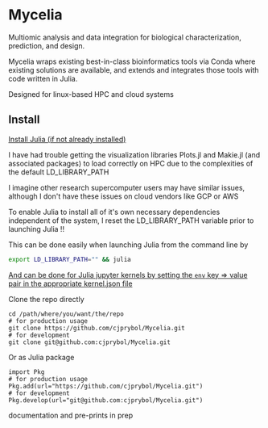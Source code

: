 # Mycelia

Multiomic analysis and data integration for biological characterization, prediction, and  design.

Mycelia wraps existing best-in-class bioinformatics tools via Conda where existing solutions are available, and extends and integrates those tools with code written in Julia.

Designed for linux-based HPC and cloud systems

## Install

[Install Julia (if not already installed)](https://github.com/JuliaLang/juliaup)

I have had trouble getting the visualization libraries Plots.jl and Makie.jl (and associated packages) to load correctly on HPC due to the complexities of the default LD_LIBRARY_PATH

I imagine other research supercomputer users may have similar issues, although I don't have these issues on cloud vendors like GCP or AWS

To enable Julia to install all of it's own necessary dependencies independent of the system, I reset the LD_LIBRARY_PATH variable prior to launching Julia !!

This can be done easily when launching Julia from the command line by 
```bash
export LD_LIBRARY_PATH="" && julia
```

[And can be done for Julia jupyter kernels by setting the `env` key => value pair in the appropriate kernel.json file](https://stackoverflow.com/a/53595397)


Clone the repo directly
```
cd /path/where/you/want/the/repo
# for production usage
git clone https://github.com/cjprybol/Mycelia.git
# for development
git clone git@github.com:cjprybol/Mycelia.git
```

Or as Julia package
```
import Pkg
# for production usage
Pkg.add(url="https://github.com/cjprybol/Mycelia.git")
# for development
Pkg.develop(url="git@github.com:cjprybol/Mycelia.git")
```

documentation and pre-prints in prep
